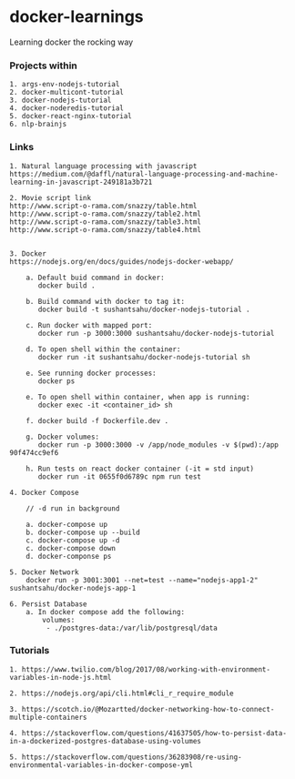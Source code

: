 # docker-learnings

Learning docker the rocking way

### Projects within

	1. args-env-nodejs-tutorial
	2. docker-multicont-tutorial
	3. docker-nodejs-tutorial
	4. docker-noderedis-tutorial
	5. docker-react-nginx-tutorial
	6. nlp-brainjs	

### Links

	1. Natural language processing with javascript
	https://medium.com/@daffl/natural-language-processing-and-machine-learning-in-javascript-249181a3b721

	2. Movie script link 
	http://www.script-o-rama.com/snazzy/table.html
	http://www.script-o-rama.com/snazzy/table2.html
	http://www.script-o-rama.com/snazzy/table3.html
	http://www.script-o-rama.com/snazzy/table4.html


	3. Docker
	https://nodejs.org/en/docs/guides/nodejs-docker-webapp/

		a. Default buid command in docker:
		   docker build .

		b. Build command with docker to tag it:
		   docker build -t sushantsahu/docker-nodejs-tutorial .

		c. Run docker with mapped port:
		   docker run -p 3000:3000 sushantsahu/docker-nodejs-tutorial

		d. To open shell within the container:
		   docker run -it sushantsahu/docker-nodejs-tutorial sh

		e. See running docker processes:
		   docker ps

		e. To open shell within container, when app is running:
		   docker exec -it <container_id> sh  

		f. docker build -f Dockerfile.dev .

		g. Docker volumes:
		   docker run -p 3000:3000 -v /app/node_modules -v $(pwd):/app 90f474cc9ef6

		h. Run tests on react docker container (-it = std input)
		   docker run -it 0655f0d6789c npm run test

	4. Docker Compose

		// -d run in background

		a. docker-compose up
		b. docker-compose up --build
		c. docker-compose up -d
		c. docker-compose down 
		d. docker-componse ps
		
	5. Docker Network
		docker run -p 3001:3001 --net=test --name="nodejs-app1-2" sushantsahu/docker-nodejs-app-1
		
	6. Persist Database
		a. In docker compose add the following:
			volumes:
			 - ./postgres-data:/var/lib/postgresql/data
		

### Tutorials

	1. https://www.twilio.com/blog/2017/08/working-with-environment-variables-in-node-js.html

	2. https://nodejs.org/api/cli.html#cli_r_require_module
	
	3. https://scotch.io/@Mozartted/docker-networking-how-to-connect-multiple-containers
	
	4. https://stackoverflow.com/questions/41637505/how-to-persist-data-in-a-dockerized-postgres-database-using-volumes
	
	5. https://stackoverflow.com/questions/36283908/re-using-environmental-variables-in-docker-compose-yml
	
